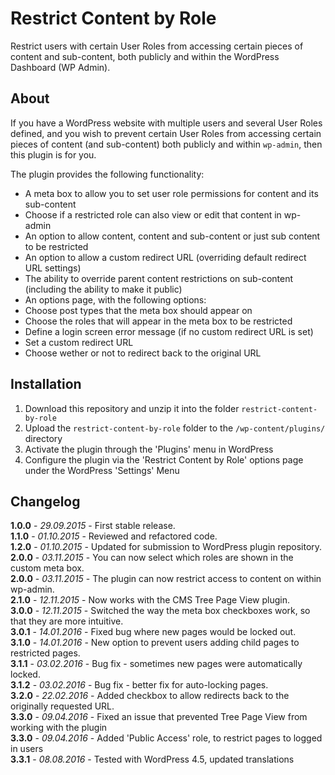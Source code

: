 # Restrict Content by Role

Restrict users with certain User Roles from accessing certain pieces of content and sub-content, both publicly and within the WordPress Dashboard (WP Admin).

## About

If you have a WordPress website with multiple users and several User Roles defined, and you wish to prevent certain User Roles from accessing certain pieces of content (and sub-content) both publicly and within `wp-admin`, then this plugin is for you.

The plugin provides the following functionality:

- A meta box to allow you to set user role permissions for content and its sub-content
- Choose if a restricted role can also view or edit that content in wp-admin
- An option to allow content, content and sub-content or just sub content to be restricted
- An option to allow a custom redirect URL (overriding default redirect URL settings)
- The ability to override parent content restrictions on sub-content (including the ability to make it public)
- An options page, with the following options:
 - Choose post types that the meta box should appear on
 - Choose the roles that will appear in the meta box to be restricted
 - Define a login screen error message (if no custom redirect URL is set)
 - Set a custom redirect URL
 - Choose wether or not to redirect back to the original URL

## Installation

1. Download this repository and unzip it into the folder `restrict-content-by-role`
2. Upload the `restrict-content-by-role` folder to the `/wp-content/plugins/` directory
3. Activate the plugin through the 'Plugins' menu in WordPress
4. Configure the plugin via the 'Restrict Content by Role' options page under the WordPress 'Settings' Menu

## Changelog

**1.0.0** - *29.09.2015* - First stable release.  
**1.1.0** - *01.10.2015* - Reviewed and refactored code.  
**1.2.0** - *01.10.2015* - Updated for submission to WordPress plugin repository.  
**2.0.0** - *03.11.2015* - You can now select which roles are shown in the custom meta box.  
**2.0.0** - *03.11.2015* - The plugin can now restrict access to content on within wp-admin.  
**2.1.0** - *12.11.2015* - Now works with the CMS Tree Page View plugin.  
**3.0.0** - *12.11.2015* - Switched the way the meta box checkboxes work, so that they are more intuitive.  
**3.0.1** - *14.01.2016* - Fixed bug where new pages would be locked out.  
**3.1.0** - *14.01.2016* - New option to prevent users adding child pages to restricted pages.  
**3.1.1** - *03.02.2016* - Bug fix - sometimes new pages were automatically locked.  
**3.1.2** - *03.02.2016* - Bug fix - better fix for auto-locking pages.  
**3.2.0** - *22.02.2016* - Added checkbox to allow redirects back to the originally requested URL.  
**3.3.0** - *09.04.2016* - Fixed an issue that prevented Tree Page View from working with the plugin  
**3.3.0** - *09.04.2016* - Added 'Public Access' role, to restrict pages to logged in users  
**3.3.1** - *08.08.2016* - Tested with WordPress 4.5, updated translations

